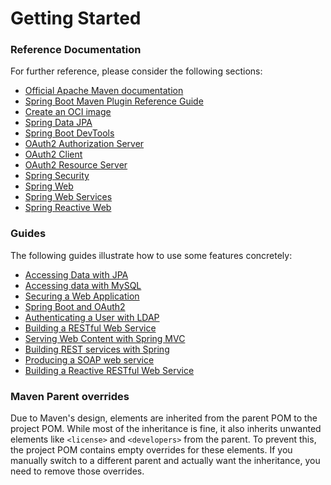 # Getting Started

### Reference Documentation

For further reference, please consider the following sections:

* [Official Apache Maven documentation](https://maven.apache.org/guides/index.html)
* [Spring Boot Maven Plugin Reference Guide](https://docs.spring.io/spring-boot/3.5.0/maven-plugin)
* [Create an OCI image](https://docs.spring.io/spring-boot/3.5.0/maven-plugin/build-image.html)
* [Spring Data JPA](https://docs.spring.io/spring-boot/3.5.0/reference/data/sql.html#data.sql.jpa-and-spring-data)
* [Spring Boot DevTools](https://docs.spring.io/spring-boot/3.5.0/reference/using/devtools.html)
* [OAuth2 Authorization Server](https://docs.spring.io/spring-boot/3.5.0/reference/web/spring-security.html#web.security.oauth2.authorization-server)
* [OAuth2 Client](https://docs.spring.io/spring-boot/3.5.0/reference/web/spring-security.html#web.security.oauth2.client)
* [OAuth2 Resource Server](https://docs.spring.io/spring-boot/3.5.0/reference/web/spring-security.html#web.security.oauth2.server)
* [Spring Security](https://docs.spring.io/spring-boot/3.5.0/reference/web/spring-security.html)
* [Spring Web](https://docs.spring.io/spring-boot/3.5.0/reference/web/servlet.html)
* [Spring Web Services](https://docs.spring.io/spring-boot/3.5.0/reference/io/webservices.html)
* [Spring Reactive Web](https://docs.spring.io/spring-boot/3.5.0/reference/web/reactive.html)

### Guides

The following guides illustrate how to use some features concretely:

* [Accessing Data with JPA](https://spring.io/guides/gs/accessing-data-jpa/)
* [Accessing data with MySQL](https://spring.io/guides/gs/accessing-data-mysql/)
* [Securing a Web Application](https://spring.io/guides/gs/securing-web/)
* [Spring Boot and OAuth2](https://spring.io/guides/tutorials/spring-boot-oauth2/)
* [Authenticating a User with LDAP](https://spring.io/guides/gs/authenticating-ldap/)
* [Building a RESTful Web Service](https://spring.io/guides/gs/rest-service/)
* [Serving Web Content with Spring MVC](https://spring.io/guides/gs/serving-web-content/)
* [Building REST services with Spring](https://spring.io/guides/tutorials/rest/)
* [Producing a SOAP web service](https://spring.io/guides/gs/producing-web-service/)
* [Building a Reactive RESTful Web Service](https://spring.io/guides/gs/reactive-rest-service/)

### Maven Parent overrides

Due to Maven's design, elements are inherited from the parent POM to the project POM.
While most of the inheritance is fine, it also inherits unwanted elements like `<license>` and `<developers>` from the
parent.
To prevent this, the project POM contains empty overrides for these elements.
If you manually switch to a different parent and actually want the inheritance, you need to remove those overrides.

